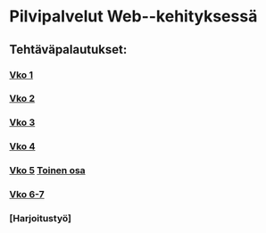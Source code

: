 # Pilvipalvelut Web--kehityksessä

## Tehtäväpalautukset:

### [Vko 1](vko1.html)
### [Vko 2](vko2.md)
### [Vko 3](/vko3/index.html)
### [Vko 4](/vko4/index.html)
### [Vko 5](/vko5/index.html) [Toinen osa](vko5.md)
### [Vko 6-7](/vko6/index.html)
### [Harjoitustyö]
